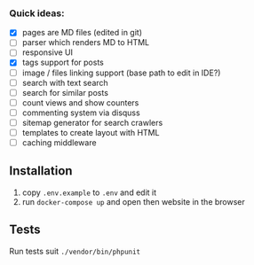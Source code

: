 ### Quick ideas:
- [x] pages are MD files (edited in git)
- [ ] parser which renders MD to HTML
- [ ] responsive UI
- [x] tags support for posts
- [ ] image / files linking support (base path to edit in IDE?)
- [ ] search with text search
- [ ] search for similar posts
- [ ] count views and show counters
- [ ] commenting system via disquss
- [ ] sitemap generator for search crawlers
- [ ] templates to create layout with HTML
- [ ] caching middleware

## Installation
1. copy `.env.example` to `.env` and edit it
2. run `docker-compose up` and open then website in the browser

## Tests
Run tests suit `./vendor/bin/phpunit`







